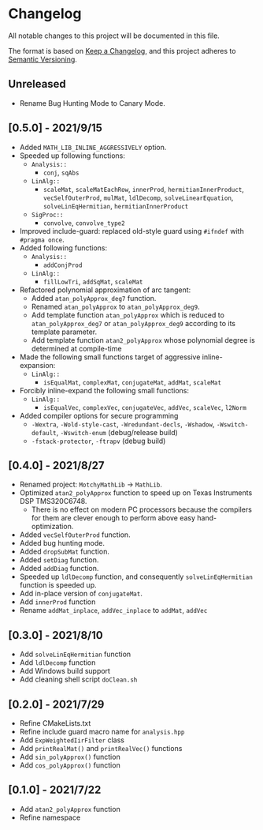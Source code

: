 # Changelog

All notable changes to this project will be documented in this file.

The format is based on [Keep a Changelog](https://keepachangelog.com/en/1.0.0/),
and this project adheres to [Semantic Versioning](https://semver.org/spec/v2.0.0.html).

## Unreleased

- Rename Bug Hunting Mode to Canary Mode.

## [0.5.0] - 2021/9/15

- Added `MATH_LIB_INLINE_AGGRESSIVELY` option.
- Speeded up following functions:
  - `Analysis::`
    - `conj`, `sqAbs`
  - `LinAlg::`
    - `scaleMat`, `scaleMatEachRow`, `innerProd`, `hermitianInnerProduct`, `vecSelfOuterProd`, `mulMat`, `ldlDecomp`, `solveLinearEquation`, `solveLinEqHermitian`, `hermitianInnerProduct`
  - `SigProc::`
    - `convolve`, `convolve_type2`
- Improved include-guard: replaced old-style guard using `#ifndef` with `#pragma once`.
- Added following functions:
  - `Analysis::`
    - `addConjProd`
  - `LinAlg::`
    - `fillLowTri`, `addSqMat`, `scaleMat`
- Refactored polynomial approximation of arc tangent:
  - Added `atan_polyApprox_deg7` function.
  - Renamed `atan_polyApprox` to `atan_polyApprox_deg9`.
  - Add template function `atan_polyApprox` which is reduced to `atan_polyApprox_deg7` or `atan_polyApprox_deg9` according to its template parameter.
  - Add template function `atan2_polyApprox` whose polynomial degree is determined at compile-time
- Made the following small functions target of aggressive inline-expansion:
  - `LinAlg::`
    - `isEqualMat`, `complexMat`, `conjugateMat`, `addMat`, `scaleMat`
- Forcibly inline-expand the following small functions:
  - `LinAlg::`
    - `isEqualVec`, `complexVec`, `conjugateVec`, `addVec`, `scaleVec`, `l2Norm`
- Added compiler options for secure programming
  - `-Wextra`, `-Wold-style-cast`, `-Wredundant-decls`, `-Wshadow`, `-Wswitch-default`, `-Wswitch-enum` (debug/release build)
  - `-fstack-protector`, `-ftrapv` (debug build)

## [0.4.0] - 2021/8/27

- Renamed project: `MotchyMathLib` -> `MathLib`.
- Optimized `atan2_polyApprox` function to speed up on Texas Instruments DSP TMS320C6748.
  - There is no effect on modern PC processors because the compilers for them are clever enough to perform above easy hand-optimization.
- Added `vecSelfOuterProd` function.
- Added bug hunting mode.
- Added `dropSubMat` function.
- Added `setDiag` function.
- Added `addDiag` function.
- Speeded up `ldlDecomp` function, and consequently `solveLinEqHermitian` function is speeded up.
- Add in-place version of `conjugateMat`.
- Add `innerProd` function
- Rename `addMat_inplace`, `addVec_inplace` to `addMat`, `addVec`

## [0.3.0] - 2021/8/10

- Add `solveLinEqHermitian` function
- Add `ldlDecomp` function
- Add Windows build support
- Add cleaning shell script `doClean.sh`

## [0.2.0] - 2021/7/29

- Refine CMakeLists.txt
- Refine include guard macro name for `analysis.hpp`
- Add `ExpWeightedIirFilter` class
- Add `printRealMat()` and `printRealVec()` functions
- Add `sin_polyApprox()` function
- Add `cos_polyApprox()` function

## [0.1.0] - 2021/7/22

- Add `atan2_polyApprox` function
- Refine namespace
